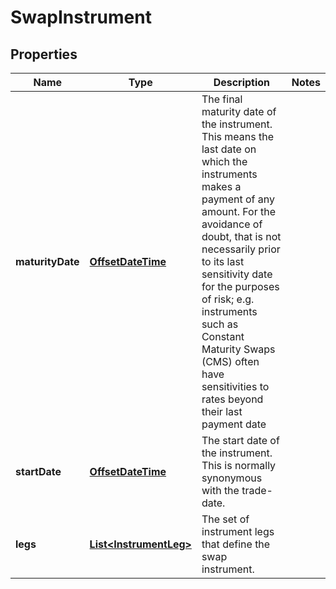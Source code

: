 

# SwapInstrument

## Properties

Name | Type | Description | Notes
------------ | ------------- | ------------- | -------------
**maturityDate** | [**OffsetDateTime**](OffsetDateTime.md) | The final maturity date of the instrument. This means the last date on which the instruments makes a payment of any amount.              For the avoidance of doubt, that is not necessarily prior to its last sensitivity date for the purposes of risk; e.g. instruments such as              Constant Maturity Swaps (CMS) often have sensitivities to rates beyond their last payment date | 
**startDate** | [**OffsetDateTime**](OffsetDateTime.md) | The start date of the instrument. This is normally synonymous with the trade-date. | 
**legs** | [**List&lt;InstrumentLeg&gt;**](InstrumentLeg.md) | The set of instrument legs that define the swap instrument. | 



